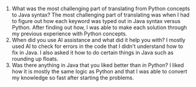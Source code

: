 1. What was the most challenging part of translating from Python concepts to Java syntax?
The most challenging part of translating was when I had to figure out how each keyword was typed out in Java syntax versus Python. After finding out how, I was able to make each solution through my previous experience with Python concepts.
2. When did you use AI assistance and what did it help you with?
I mostly used AI to check for errors in the code that I didn't understand how to fix in Java. I also asked it how to do certain things in Java such as rounding up floats.
3. Was there anything in Java that you liked better than in Python?
I liked how it is mostly the same logic as Python and that I was able to convert my knowledge so fast after starting the problems.
